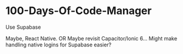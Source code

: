 # 100-Days-Of-Code-Manager

Use Supabase

Maybe, React Native. 
OR Maybe revisit Capacitor/Ionic 6... Might make handling native logins for Supabase easier?
